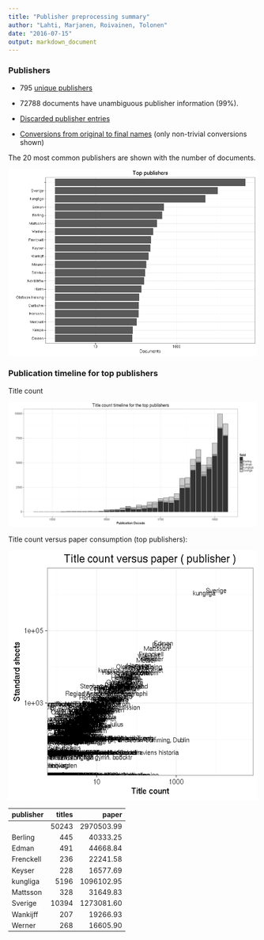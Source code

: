 ```yaml
---
title: "Publisher preprocessing summary"
author: "Lahti, Marjanen, Roivainen, Tolonen"
date: "2016-07-15"
output: markdown_document
---
```



### Publishers

 * 795 [unique publishers](output.tables/publisher_accepted.csv)

 * 72788 documents have unambiguous publisher information (99%). 

 * [Discarded publisher entries](output.tables/publisher_discarded.csv)

 * [Conversions from original to final names](output.tables/publisher_conversion_nontrivial.csv) (only non-trivial conversions shown)


The 20 most common publishers are shown with the number of documents. 

![plot of chunk summarypublisher2](figure/summarypublisher2-1.png)

### Publication timeline for top publishers

Title count

![plot of chunk summaryTop10pubtimeline](figure/summaryTop10pubtimeline-1.png)



Title count versus paper consumption (top publishers):

![plot of chunk publishertitlespapers](figure/publishertitlespapers-1.png)

|publisher | titles|      paper|
|:---------|------:|----------:|
|          |  50243| 2970503.99|
|Berling   |    445|   40333.25|
|Edman     |    491|   44668.84|
|Frenckell |    236|   22241.58|
|Keyser    |    228|   16577.69|
|kungliga  |   5196| 1096102.95|
|Mattsson  |    328|   31649.83|
|Sverige   |  10394| 1273081.60|
|Wankijff  |    207|   19266.93|
|Werner    |    268|   16605.90|


